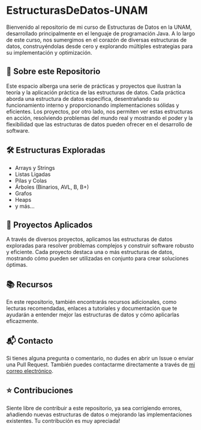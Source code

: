 # EstructurasDeDatos-UNAM

Bienvenido al repositorio de mi curso de Estructuras de Datos en la UNAM, desarrollado principalmente en el lenguaje de programación Java. A lo largo de este curso, nos sumergimos en el corazón de diversas estructuras de datos, construyéndolas desde cero y explorando múltiples estrategias para su implementación y optimización.

## 🚀 Sobre este Repositorio

Este espacio alberga una serie de prácticas y proyectos que ilustran la teoría y la aplicación práctica de las estructuras de datos. Cada práctica aborda una estructura de datos específica, desentrañando su funcionamiento interno y proporcionando implementaciones sólidas y eficientes. Los proyectos, por otro lado, nos permiten ver estas estructuras en acción, resolviendo problemas del mundo real y mostrando el poder y la flexibilidad que las estructuras de datos pueden ofrecer en el desarrollo de software.

## 🛠️ Estructuras Exploradas

- Arrays y Strings
- Listas Ligadas
- Pilas y Colas
- Árboles (Binarios, AVL, B, B+)
- Grafos
- Heaps
- y más...

## 🧩 Proyectos Aplicados

A través de diversos proyectos, aplicamos las estructuras de datos exploradas para resolver problemas complejos y construir software robusto y eficiente. Cada proyecto destaca una o más estructuras de datos, mostrando cómo pueden ser utilizadas en conjunto para crear soluciones óptimas.

## 📚 Recursos

En este repositorio, también encontrarás recursos adicionales, como lecturas recomendadas, enlaces a tutoriales y documentación que te ayudarán a entender mejor las estructuras de datos y cómo aplicarlas eficazmente.

## 📬 Contacto

Si tienes alguna pregunta o comentario, no dudes en abrir un Issue o enviar una Pull Request. También puedes contactarme directamente a través de [mi correo electrónico](mailto:rayaperezjoseluis@gmail.com).

## ⭐ Contribuciones

Siente libre de contribuir a este repositorio, ya sea corrigiendo errores, añadiendo nuevas estructuras de datos o mejorando las implementaciones existentes. Tu contribución es muy apreciada!
